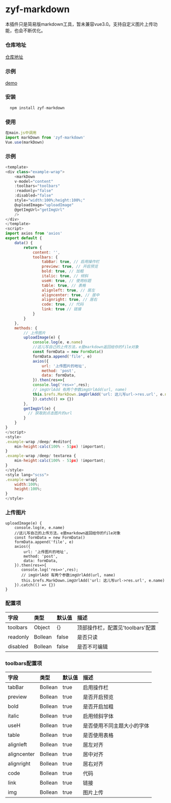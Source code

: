 # zyf-markdown
本插件只是简易版markdown工具，暂未兼容vue3.0。支持自定义图片上传功能，也会不断优化。
### 仓库地址
[仓库地址](https://gitee.com/zhangyifen/zyf-mark-down.git)

### 示例
[demo](https://www.cwgj.xyz/m/markdown)

### 安装

```javascript
  npm install zyf-markdown
```

### 使用

```javascript
在main.js中调用
import markDown from 'zyf-markdown'
Vue.use(markDown)
```
### 示例

```javascript
<template>
<div class="example-wrap">
    <markDown 
    v-model="content" 
    :toolbars="toolbars" 
    :readonly="false" 
    :disabled="false" 
    style="width:100%;height:100%;"
    @uploadImage="uploadImage"
    @getImgUrl="getImgUrl"
    />
</div>
</template>
<script>
import axios from 'axios'
export default {
    data() {
        return {
            content: '',
            toolbars: {
                tabBar: true, // 启用操作栏
                preview: true, // 开启预览
                bold: true, // 加粗
                italic: true, // 倾斜
                useH: true, // 使用标题
                table: true, // 表格
                alignleft: true, // 居左
                aligncenter: true, // 居中
                alignright: true, // 居右
                code: true, // 代码
                link: true // 链接
            }
        }
    },
    methods: {
        // 上传图片
        uploadImage(e) {
            console.log(e, e.name)
            //这儿写自己的上传方法，e是markdown返回给你的file对象
            const formData = new FormData()
            formData.append('file', e)
            axios({
                url: '上传图片的地址',
                method: 'post',
                data: formData,
            }).then(res=>{
            console.log('res=>',res);
            // imgUrlAdd 有两个参数imgUrlAdd(url, name)
            this.$refs.MarkDown.imgUrlAdd('url: 这儿写url->res.url', e.name)           
            }).catch(() => {})
        },
        getImgUrl(e) {
          // 获取到点击图片的url
        }
    }
}
</script>
<style>
.example-wrap /deep/ #editor{
    min-height:calc(100% - 51px) !important;
}
.example-wrap /deep/ textarea {
    min-height:calc(100% - 51px) !important;
}
</style>
<style lang="scss">
.example-wrap{
    width:100%;
    height:100%;
}
</style>
```
### 上传图片
```
uploadImage(e) {
    console.log(e, e.name)
    //这儿写自己的上传方法，e是markdown返回给你的file对象
    const formData = new FormData()
    formData.append('file', e)
    axios({
        url: '上传图片的地址',
        method: 'post',
        data: formData,
    }).then(res=>{
       console.log('res=>',res);
       // imgUrlAdd 有两个参数imgUrlAdd(url, name)
       this.$refs.MarkDown.imgUrlAdd('url: 这儿写url->res.url', e.name)           
    }).catch(() => {})
}
```
### 配置项
|字段|类型|默认值|描述|
|:-----|:-----|:-----|:-----|
|toolbars|Object|{}|顶部操作栏，配置见'toolbars'配置|
|readonly|Bollean|false|是否只读|
|disabled|Bollean|false|是否不可编辑|

### toolbars配置项

|字段|类型|默认值|描述|
|:-----|:-----|:-----|:-----|
|tabBar|Bollean|true|启用操作栏|
|preview|Bollean|true|是否开启预览|
|bold|Bollean|true|是否开启加粗|
|italic|Bollean|true|启用倾斜字体|
|useH|Bollean|true|是否使用不同主题大小的字体|
|table|Bollean|true|是否使用表格|
|alignleft|Bollean|true|居左对齐|
|aligncenter|Bollean|true|居中对齐|
|alignright|Bollean|true|居右对齐|
|code|Bollean|true|代码|
|link|Bollean|true|链接|
|img|Bollean|true|图片上传|